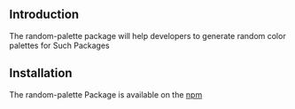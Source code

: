 ## Introduction 
The random-palette package will help developers to generate random color palettes for Such Packages

## Installation
The random-palette Package is available on the [npm](https://www.npmjs.com/package/random-palette)
